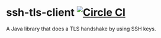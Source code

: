 # ssh-tls-client [![Circle CI](https://circleci.com/gh/spotify/ssh-tls-client.svg?style=svg)](https://circleci.com/gh/spotify/ssh-tls-client)

A Java library that does a TLS handshake by using SSH keys.
